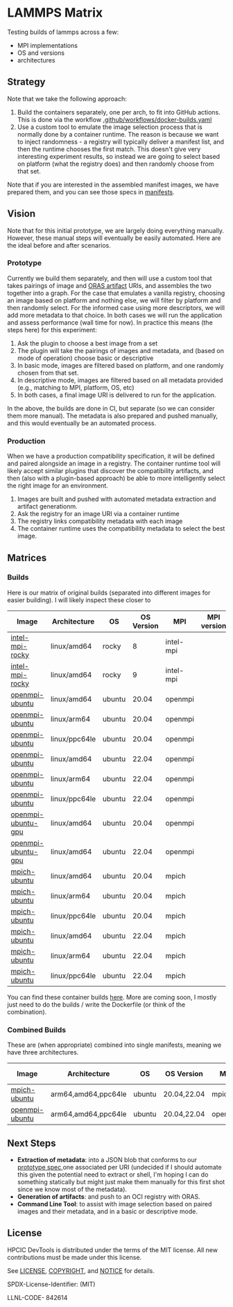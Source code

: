 # LAMMPS Matrix

Testing builds of lammps across a few:

 - MPI implementations
 - OS and versions
 - architectures

## Strategy
 
Note that we take the following approach:

1. Build the containers separately, one per arch, to fit into GitHub actions. This is done via the workflow [.github/workflows/docker-builds.yaml](.github/workflows/docker-builds.yaml)
2. Use a custom tool to emulate the image selection process that is normally done by a container runtime. The reason is because we want to inject randomness - a registry will typically deliver a manifest list, and then the runtime chooses the first match. This doesn't give very interesting experiment results, so instead we are going to select based on platform (what the registry does) and then randomly choose from that set. 

Note that if you are interested in the assembled manifest images, we have prepared them, and you can see those specs in [manifests](manifests).

## Vision

Note that for this initial prototype, we are largely doing everything manually. However, these manual steps will eventually be easily automated. Here are the ideal before and after scenarios.

### Prototype

Currently we build them separately, and then will use a custom tool that takes pairings of image and [ORAS artifact](https://oras.land/docs/how_to_guides/pushing_and_pulling) URIs, and assembles the two together into a graph. For the case that emulates a vanilla registry, choosing an image based on platform and nothing else, we will filter by platform and then randomly select. For the informed case using more descriptors, we will add more metadata to that choice. In both cases we will run the application and assess performance (wall time for now). In practice this means (the steps here) for this experiment:

1. Ask the plugin to choose a best image from a set
2. The plugin will take the pairings of images and metadata, and (based on mode of operation) choose basic or descriptive
3. In basic mode, images are filtered based on platform, and one randomly chosen from that set.
4. In descriptive mode, images are filtered based on all metadata provided (e.g., matching to MPI, platform, OS, etc)
5. In both cases, a final image URI is delivered to run for the application.

In the above, the builds are done in CI, but separate (so we can consider them more manual). The metadata is also prepared and pushed manually, and this would eventually be an automated process.

### Production

When we have a production compatibility specification, it will be defined and paired alongside an image in a registry. The container runtime tool will likely accept similar plugins that discover the compatibility artifacts, and then (also with a plugin-based approach) be able to more intelligently select the right image for an environment.

1. Images are built and pushed with automated metadata extraction and artifact generationm.
2. Ask the registry for an image URI via a container runtime
4. The registry links compatibility metadata with each image
5. The container runtime uses the compatibility metadata to select the best image.

## Matrices

### Builds

Here is our matrix of original builds (separated into different images for easier building). I will likely inspect these closer to

| Image               | Architecture | OS    | OS Version | MPI     | MPI version | GPU |
|---------------------|--------------|-------|------------|---------|-------------|-----|
| [intel-mpi-rocky](https://github.com/rse-ops/lammps-matrix/pkgs/container/lammps-matrix/169779744?tag=intel-mpi-rocky-8-amd64)     | linux/amd64  | rocky | 8          |intel-mpi|             | no  |
| [intel-mpi-rocky](https://github.com/rse-ops/lammps-matrix/pkgs/container/lammps-matrix/169782781?tag=intel-mpi-rocky-9-amd64)     | linux/amd64  | rocky | 9          |intel-mpi|             | no  |
| [openmpi-ubuntu](https://github.com/rse-ops/lammps-matrix/pkgs/container/lammps-matrix/169782423?tag=openmpi-ubuntu-20.04-amd64)      | linux/amd64  | ubuntu| 20.04      | openmpi |             | no  |
| [openmpi-ubuntu](https://github.com/rse-ops/lammps-matrix/pkgs/container/lammps-matrix/169792857?tag=openmpi-ubuntu-20.04-arm64)      | linux/arm64  | ubuntu| 20.04      | openmpi |             | no  |
| [openmpi-ubuntu](https://github.com/rse-ops/lammps-matrix/pkgs/container/lammps-matrix/169810547?tag=openmpi-ubuntu-20.04-ppc64le)      | linux/ppc64le| ubuntu| 20.04      | openmpi |             | no  |
| [openmpi-ubuntu](https://github.com/rse-ops/lammps-matrix/pkgs/container/lammps-matrix/169782169?tag=openmpi-ubuntu-22.04-amd64)      | linux/amd64  | ubuntu| 22.04      | openmpi |             | no  |
| [openmpi-ubuntu](https://github.com/rse-ops/lammps-matrix/pkgs/container/lammps-matrix/169809314?tag=openmpi-ubuntu-22.04-arm64)    | linux/arm64  | ubuntu| 22.04      | openmpi |             | no  |
| [openmpi-ubuntu](https://github.com/rse-ops/lammps-matrix/pkgs/container/lammps-matrix/169809649?tag=openmpi-ubuntu-22.04-ppc64le)      | linux/ppc64le| ubuntu| 22.04      | openmpi |             | no  |
| [openmpi-ubuntu-gpu](https://github.com/rse-ops/lammps-matrix/pkgs/container/lammps-matrix/169858346?tag=openmpi-ubuntu-gpu-20.04-amd64)  | linux/amd64  | ubuntu| 20.04      | openmpi |             | yes |
| [openmpi-ubuntu-gpu](https://github.com/rse-ops/lammps-matrix/pkgs/container/lammps-matrix/169812970?tag=openmpi-ubuntu-gpu-22.04-amd64)  | linux/amd64  | ubuntu| 22.04      | openmpi |             | yes |
| [mpich-ubuntu](https://github.com/rse-ops/lammps-matrix/pkgs/container/lammps-matrix/169781948?tag=mpich-ubuntu-20.04-amd64)        | linux/amd64  | ubuntu| 20.04      | mpich   |             | no  |
| [mpich-ubuntu](https://github.com/rse-ops/lammps-matrix/pkgs/container/lammps-matrix/169810873?tag=mpich-ubuntu-20.04-arm64)        | linux/arm64  | ubuntu| 20.04      | mpich   |             | no  |
| [mpich-ubuntu](https://github.com/rse-ops/lammps-matrix/pkgs/container/lammps-matrix/169810274?tag=mpich-ubuntu-20.04-ppc64le)        | linux/ppc64le| ubuntu| 20.04      | mpich   |             | no  |
| [mpich-ubuntu](https://github.com/rse-ops/lammps-matrix/pkgs/container/lammps-matrix/169782384?tag=mpich-ubuntu-22.04-amd64)        | linux/amd64  | ubuntu| 22.04      | mpich   |             | no  |
| [mpich-ubuntu](https://github.com/rse-ops/lammps-matrix/pkgs/container/lammps-matrix/169814135?tag=mpich-ubuntu-22.04-arm64)        | linux/arm64  | ubuntu| 22.04      | mpich   |             | no  |
| [mpich-ubuntu](https://github.com/rse-ops/lammps-matrix/pkgs/container/lammps-matrix/169814902?tag=mpich-ubuntu-22.04-ppc64le)        | linux/ppc64le| ubuntu| 22.04      | mpich   |             | no  |

You can find these container builds [here](https://github.com/rse-ops/lammps-matrix/pkgs/container/lammps-matrix).
More are coming soon, I mostly just need to do the builds / write the Dockerfile (or think of the combination).

### Combined Builds

These are (when appropriate) combined into single manifests, meaning we have three architectures.

| Image               | Architecture | OS    | OS Version | MPI     | MPI version | GPU |
|---------------------|--------------|-------|------------|---------|-------------|-----|
| [mpich-ubuntu](https://github.com/rse-ops/lammps-matrix/pkgs/container/lammps-matrix/169858137?tag=mpich-ubuntu)    | arm64,amd64,ppc64le | ubuntu | 20.04,22.04 | mpich | | no |    
| [openmpi-ubuntu](https://github.com/rse-ops/lammps-matrix/pkgs/container/lammps-matrix/169857680?tag=openmpi-ubuntu)    | arm64,amd64,ppc64le | ubuntu | 20.04,22.04 | openmpi | | no |    

## Next Steps

- **Extraction of metadata**: into a JSON blob that conforms to our [prototype spec](https://github.com/supercontainers/compspec),one associated per URI (undecided if I should automate this given the potential need to extract or shell, I'm hoping I can do something statically but might just make them manually for this first shot since we know most of the metadata).
- **Generation of artifacts**: and push to an OCI registry with ORAS.
- **Command Line Tool**: to assist with image selection based on paired images and their metadata, and in a basic or descriptive mode.


## License

HPCIC DevTools is distributed under the terms of the MIT license.
All new contributions must be made under this license.

See [LICENSE](https://github.com/converged-computing/cloud-select/blob/main/LICENSE),
[COPYRIGHT](https://github.com/converged-computing/cloud-select/blob/main/COPYRIGHT), and
[NOTICE](https://github.com/converged-computing/cloud-select/blob/main/NOTICE) for details.

SPDX-License-Identifier: (MIT)

LLNL-CODE- 842614
